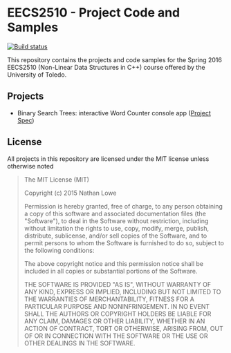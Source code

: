 # EECS2510 - Project Code and Samples
[![Build status](https://ci.appveyor.com/api/projects/status/bmcfkd78driyqq47?svg=true)](https://ci.appveyor.com/project/techwiz24/eecs2510)

This repository contains the projects and code samples for the Spring 2016 EECS2510 (Non-Linear Data Structures in C++) course offered by the University of Toledo.

## Projects

* Binary Search Trees: interactive Word Counter console app ([Project Spec](Assignments/Assignment_1.docx))

## License

All projects in this repository are licensed under the MIT license unless otherwise noted

> The MIT License (MIT)
> 
> Copyright (c) 2015 Nathan Lowe
> 
> Permission is hereby granted, free of charge, to any person obtaining a copy of this software and associated documentation files (the "Software"), to deal in the Software without restriction, including without limitation the rights to use, copy, modify, merge, publish, distribute, sublicense, and/or sell copies of the Software, and to permit persons to whom the Software is furnished to do so, subject to the following conditions:
> 
> The above copyright notice and this permission notice shall be included in all copies or substantial portions of the Software.
> 
> THE SOFTWARE IS PROVIDED "AS IS", WITHOUT WARRANTY OF ANY KIND, EXPRESS OR IMPLIED, INCLUDING BUT NOT LIMITED TO THE WARRANTIES OF MERCHANTABILITY, FITNESS FOR A PARTICULAR PURPOSE AND NONINFRINGEMENT. IN NO EVENT SHALL THE AUTHORS OR COPYRIGHT HOLDERS BE LIABLE FOR ANY CLAIM, DAMAGES OR OTHER LIABILITY, WHETHER IN AN ACTION OF CONTRACT, TORT OR OTHERWISE, ARISING FROM, OUT OF OR IN CONNECTION WITH THE SOFTWARE OR THE USE OR OTHER DEALINGS IN THE SOFTWARE.
